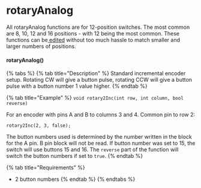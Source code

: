 # rotaryAnalog

All rotaryAnalog functions are for 12-position switches. The most common are 8, 10, 12 and 16 positions - with 12 being the most common. These functions can be[ edited](editing-functions.md) without too much hassle to match smaller and larger numbers of positions.&#x20;

#### rotaryAnalog()

{% tabs %}
{% tab title="Description" %}
Standard incremental encoder setup. Rotating CW will give a button pulse, rotating CCW will give a button pulse with a button number 1 value higher.
{% endtab %}

{% tab title="Example" %}
`void rotary2Inc(int row, int column, bool reverse)`

For an encoder with pins A and B to columns 3 and 4. Common pin to row 2:

`rotary2Inc(2, 3, false);`

The button numbers used is determined by the number written in the block for the A pin. B pin block will not be read. If button number was set to 15, the switch will use buttons 15 and 16. The `reverse` part of the function will switch the button numbers if set to `true`.
{% endtab %}

{% tab title="Requirements" %}
* 2 button numbers
{% endtab %}
{% endtabs %}

